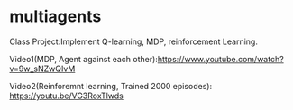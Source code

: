 # multiagents

Class Project:Implement Q-learning, MDP, reinforcement Learning.

Video1(MDP, Agent against each other):https://www.youtube.com/watch?v=9w_sNZwQIvM

Video2(Reinforemnt learning, Trained 2000 episodes): https://youtu.be/VG3RoxTlwds
